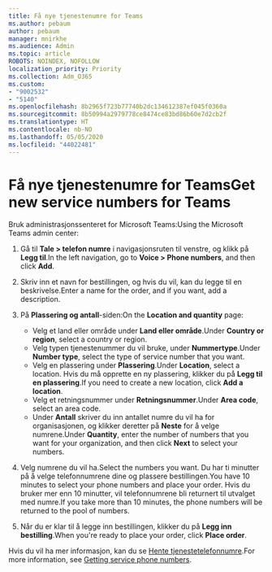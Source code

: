 ```yaml
---
title: Få nye tjenestenumre for Teams
ms.author: pebaum
author: pebaum
manager: mnirkhe
ms.audience: Admin
ms.topic: article
ROBOTS: NOINDEX, NOFOLLOW
localization_priority: Priority
ms.collection: Adm_O365
ms.custom:
- "9002532"
- "5140"
ms.openlocfilehash: 8b2965f723b77740b2dc134612387ef045f0360a
ms.sourcegitcommit: 8b50994a2979778ce8474ce83bd86b60e7d2cb2f
ms.translationtype: HT
ms.contentlocale: nb-NO
ms.lasthandoff: 05/05/2020
ms.locfileid: "44022481"
---
```

# <a name="get-new-service-numbers-for-teams"></a><span data-ttu-id="7af7d-102">Få nye tjenestenumre for Teams</span><span class="sxs-lookup"><span data-stu-id="7af7d-102">Get new service numbers for Teams</span></span>

<span data-ttu-id="7af7d-103">Bruk administrasjonssenteret for Microsoft Teams:</span><span class="sxs-lookup"><span data-stu-id="7af7d-103">Using the Microsoft Teams admin center:</span></span>

1. <span data-ttu-id="7af7d-104">Gå til **Tale > telefon numre** i navigasjonsruten til venstre, og klikk på **Legg til**.</span><span class="sxs-lookup"><span data-stu-id="7af7d-104">In the left navigation, go to **Voice > Phone numbers**, and then click **Add**.</span></span>
2. <span data-ttu-id="7af7d-105">Skriv inn et navn for bestillingen, og hvis du vil, kan du legge til en beskrivelse.</span><span class="sxs-lookup"><span data-stu-id="7af7d-105">Enter a name for the order, and if you want, add a description.</span></span>
3. <span data-ttu-id="7af7d-106">På **Plassering og antall**-siden:</span><span class="sxs-lookup"><span data-stu-id="7af7d-106">On the **Location and quantity** page:</span></span>

    - <span data-ttu-id="7af7d-107">Velg et land eller område under **Land eller område**.</span><span class="sxs-lookup"><span data-stu-id="7af7d-107">Under **Country or region**, select a country or region.</span></span>
    - <span data-ttu-id="7af7d-108">Velg typen tjenestenummer du vil bruke, under **Nummertype**.</span><span class="sxs-lookup"><span data-stu-id="7af7d-108">Under **Number type**, select the type of service number that you want.</span></span>
    - <span data-ttu-id="7af7d-109">Velg en plassering under **Plassering**.</span><span class="sxs-lookup"><span data-stu-id="7af7d-109">Under **Location**, select a location.</span></span> <span data-ttu-id="7af7d-110">Hvis du må opprette en ny plassering, klikker du på **Legg til en plassering**.</span><span class="sxs-lookup"><span data-stu-id="7af7d-110">If you need to create a new location, click **Add a location**.</span></span>
    - <span data-ttu-id="7af7d-111">Velg et retningsnummer under **Retningsnummer**.</span><span class="sxs-lookup"><span data-stu-id="7af7d-111">Under **Area code**, select an area code.</span></span>
    - <span data-ttu-id="7af7d-112">Under **Antall** skriver du inn antallet numre du vil ha for organisasjonen, og klikker deretter på **Neste** for å velge numrene.</span><span class="sxs-lookup"><span data-stu-id="7af7d-112">Under **Quantity**, enter the number of numbers that you want for your organization, and then click **Next** to select your numbers.</span></span>
    
4. <span data-ttu-id="7af7d-113">Velg numrene du vil ha.</span><span class="sxs-lookup"><span data-stu-id="7af7d-113">Select the numbers you want.</span></span> <span data-ttu-id="7af7d-114">Du har ti minutter på å velge telefonnumrene dine og plassere bestillingen.</span><span class="sxs-lookup"><span data-stu-id="7af7d-114">You have 10 minutes to select your phone numbers and place your order.</span></span> <span data-ttu-id="7af7d-115">Hvis du bruker mer enn 10 minutter, vil telefonnumrene bli returnert til utvalget med numre.</span><span class="sxs-lookup"><span data-stu-id="7af7d-115">If you take more than 10 minutes, the phone numbers will be returned to the pool of numbers.</span></span>
5. <span data-ttu-id="7af7d-116">Når du er klar til å legge inn bestillingen, klikker du på **Legg inn bestilling**.</span><span class="sxs-lookup"><span data-stu-id="7af7d-116">When you're ready to place your order, click **Place order**.</span></span>

<span data-ttu-id="7af7d-117">Hvis du vil ha mer informasjon, kan du se [Hente tjenestetelefonnumre](https://docs.microsoft.com/microsoftteams/getting-service-phone-numbers).</span><span class="sxs-lookup"><span data-stu-id="7af7d-117">For more information, see [Getting service phone numbers](https://docs.microsoft.com/microsoftteams/getting-service-phone-numbers).</span></span>
